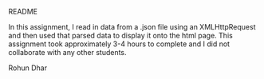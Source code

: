 README

In this assignment, I read in data from a .json file using an XMLHttpRequest and then used that parsed data to display it onto the html page. This assignment took approximately 3-4 hours to complete and I did not collaborate with any other students.

Rohun Dhar 
